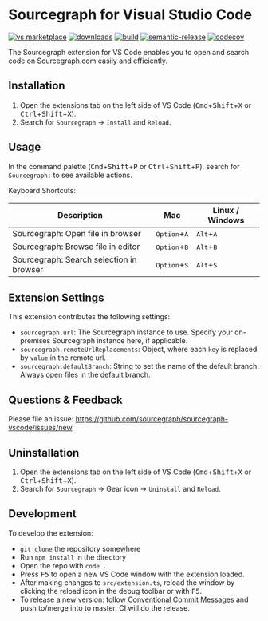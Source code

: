 # Sourcegraph for Visual Studio Code

[![vs marketplace](https://img.shields.io/vscode-marketplace/v/sourcegraph.sourcegraph.svg?label=vs%20marketplace)](https://marketplace.visualstudio.com/items?itemName=sourcegraph.sourcegraph) [![downloads](https://img.shields.io/vscode-marketplace/d/sourcegraph.sourcegraph.svg)](https://marketplace.visualstudio.com/items?itemName=sourcegraph.sourcegraph) [![build](https://img.shields.io/github/workflow/status/sourcegraph/sourcegraph-vscode/build/master)](https://github.com/sourcegraph/sourcegraph-vscode/actions?query=branch%3Amaster+workflow%3Abuild) [![semantic-release](https://img.shields.io/badge/%20%20%F0%9F%93%A6%F0%9F%9A%80-semantic--release-e10079.svg)](https://github.com/semantic-release/semantic-release)
[![codecov](https://codecov.io/gh/sourcegraph/sourcegraph-vscode/branch/master/graph/badge.svg?token=8TLCsGxBeS)](https://codecov.io/gh/sourcegraph/sourcegraph-vscode)

The Sourcegraph extension for VS Code enables you to open and search code on Sourcegraph.com easily and efficiently.

## Installation

1.  Open the extensions tab on the left side of VS Code (<kbd>Cmd</kbd>+<kbd>Shift</kbd>+<kbd>X</kbd> or <kbd>Ctrl</kbd>+<kbd>Shift</kbd>+<kbd>X</kbd>).
2.  Search for `Sourcegraph` -> `Install` and `Reload`.

## Usage

In the command palette (<kbd>Cmd</kbd>+<kbd>Shift</kbd>+<kbd>P</kbd> or <kbd>Ctrl</kbd>+<kbd>Shift</kbd>+<kbd>P</kbd>), search for `Sourcegraph:` to see available actions.

Keyboard Shortcuts:

| Description                              | Mac                            | Linux / Windows             |
| ---------------------------------------- | ------------------------------ | --------------------------- |
| Sourcegraph: Open file in browser        | <kbd>Option</kbd>+<kbd>A</kbd> | <kbd>Alt</kbd>+<kbd>A</kbd> |
| Sourcegraph: Browse file in editor       | <kbd>Option</kbd>+<kbd>B</kbd> | <kbd>Alt</kbd>+<kbd>B</kbd> |
| Sourcegraph: Search selection in browser | <kbd>Option</kbd>+<kbd>S</kbd> | <kbd>Alt</kbd>+<kbd>S</kbd> |

## Extension Settings

This extension contributes the following settings:

- `sourcegraph.url`: The Sourcegraph instance to use. Specify your on-premises Sourcegraph instance here, if applicable.
- `sourcegraph.remoteUrlReplacements`: Object, where each `key` is replaced by `value` in the remote url.
- `sourcegraph.defaultBranch`: String to set the name of the default branch. Always open files in the default branch.

## Questions & Feedback

Please file an issue: https://github.com/sourcegraph/sourcegraph-vscode/issues/new

## Uninstallation

1.  Open the extensions tab on the left side of VS Code (<kbd>Cmd</kbd>+<kbd>Shift</kbd>+<kbd>X</kbd> or <kbd>Ctrl</kbd>+<kbd>Shift</kbd>+<kbd>X</kbd>).
2.  Search for `Sourcegraph` -> Gear icon -> `Uninstall` and `Reload`.

## Development

To develop the extension:

- `git clone` the repository somewhere
- Run `npm install` in the directory
- Open the repo with `code .`
- Press <kbd>F5</kbd> to open a new VS Code window with the extension loaded.
- After making changes to `src/extension.ts`, reload the window by clicking the reload icon in the debug toolbar or with <kbd>F5</kbd>.
- To release a new version: follow [Conventional Commit Messages](https://conventionalcommits.org/) and push to/merge into to master. CI will do the release.
